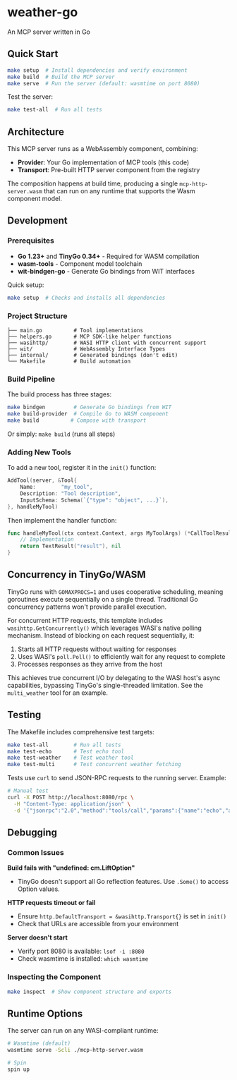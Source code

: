 # weather-go

An MCP server written in Go

## Quick Start

```bash
make setup  # Install dependencies and verify environment
make build  # Build the MCP server
make serve  # Run the server (default: wasmtime on port 8080)
```

Test the server:
```bash
make test-all  # Run all tests
```

## Architecture

This MCP server runs as a WebAssembly component, combining:
- **Provider**: Your Go implementation of MCP tools (this code)
- **Transport**: Pre-built HTTP server component from the registry

The composition happens at build time, producing a single `mcp-http-server.wasm` that can run on any runtime that supports the Wasm component model.

## Development

### Prerequisites

- **Go 1.23+** and **TinyGo 0.34+** - Required for WASM compilation
- **wasm-tools** - Component model toolchain
- **wit-bindgen-go** - Generate Go bindings from WIT interfaces

Quick setup:
```bash
make setup  # Checks and installs all dependencies
```

### Project Structure

```
├── main.go          # Tool implementations
├── helpers.go       # MCP SDK-like helper functions
├── wasihttp/        # WASI HTTP client with concurrent support
├── wit/             # WebAssembly Interface Types
├── internal/        # Generated bindings (don't edit)
└── Makefile         # Build automation
```

### Build Pipeline

The build process has three stages:

```bash
make bindgen         # Generate Go bindings from WIT
make build-provider  # Compile Go to WASM component
make build          # Compose with transport
```

Or simply: `make build` (runs all steps)

### Adding New Tools

To add a new tool, register it in the `init()` function:

```go
AddTool(server, &Tool{
    Name:        "my_tool",
    Description: "Tool description",
    InputSchema: Schema(`{"type": "object", ...}`),
}, handleMyTool)
```

Then implement the handler function:

```go
func handleMyTool(ctx context.Context, args MyToolArgs) (*CallToolResult, error) {
    // Implementation
    return TextResult("result"), nil
}
```

## Concurrency in TinyGo/WASM

TinyGo runs with `GOMAXPROCS=1` and uses cooperative scheduling, meaning goroutines execute sequentially on a single thread. Traditional Go concurrency patterns won't provide parallel execution.

For concurrent HTTP requests, this template includes `wasihttp.GetConcurrently()` which leverages WASI's native polling mechanism. Instead of blocking on each request sequentially, it:

1. Starts all HTTP requests without waiting for responses
2. Uses WASI's `poll.Poll()` to efficiently wait for any request to complete
3. Processes responses as they arrive from the host

This achieves true concurrent I/O by delegating to the WASI host's async capabilities, bypassing TinyGo's single-threaded limitation. See the `multi_weather` tool for an example.

## Testing

The Makefile includes comprehensive test targets:

```bash
make test-all        # Run all tests
make test-echo       # Test echo tool
make test-weather    # Test weather tool  
make test-multi      # Test concurrent weather fetching
```

Tests use `curl` to send JSON-RPC requests to the running server. Example:

```bash
# Manual test
curl -X POST http://localhost:8080/rpc \
  -H "Content-Type: application/json" \
  -d '{"jsonrpc":"2.0","method":"tools/call","params":{"name":"echo","arguments":{"message":"Hello"}},"id":1}'
```

## Debugging

### Common Issues

**Build fails with "undefined: cm.LiftOption"**
- TinyGo doesn't support all Go reflection features. Use `.Some()` to access Option values.

**HTTP requests timeout or fail**
- Ensure `http.DefaultTransport = &wasihttp.Transport{}` is set in `init()`
- Check that URLs are accessible from your environment

**Server doesn't start**
- Verify port 8080 is available: `lsof -i :8080`
- Check wasmtime is installed: `which wasmtime`

### Inspecting the Component

```bash
make inspect  # Show component structure and exports
```

## Runtime Options

The server can run on any WASI-compliant runtime:

```bash
# Wasmtime (default)
wasmtime serve -Scli ./mcp-http-server.wasm

# Spin
spin up
```

